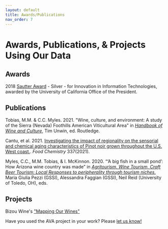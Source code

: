 ```yaml
---
layout: default
title: Awards/Publications
nav_order: 7
---
```


# Awards, Publications, & Projects Using Our Data

## Awards

2018 [Sautter Award](https://www.ucop.edu/information-technology-services/initiatives/sautter-award-program/award-winners-and-applications/2018.html) - Silver - for Innovation in Information Technologies, awarded by the University of California Office of the President.

## Publications

Tobias, M.M. & C.C. Myles. 2021. "Wine, culture, and environment: A study of the Sierra (Nevada) Foothills American Viticultural Area" in [*Handbook of Wine and Culture*](https://www.routledge.com/The-Routledge-Handbook-of-Wine-and-Culture/Charters-Demossier-Dutton-Harding-Maguire-Marks-Unwin/p/book/9780367472900), Tim Unwin, ed. Routledge.

Cantu, et al. 2021. [Investigating the impact of regionality on the sensorial and chemical aging characteristics of Pinot noir grown throughout the U.S. West coast.](https://www.sciencedirect.com/science/article/abs/pii/S030881462031582X).  *Food Chemistry* 337(2021).

Myles, C.C., M.M. Tobias, & I. McKinnon. 2020. “‘A big fish in a small pond’: How Arizona wine country was made” in [*Agritourism, Wine Tourism, Craft Beer Tourism: Local Responses to peripherality through tourism niches.*](https://www.routledge.com/Agritourism-Wine-Tourism-and-Craft-Beer-Tourism-Local-Responses-to-Peripherality/Pezzi-Faggian-Reid/p/book/9781138614413)  Maria Giulia Pezzi (GSSI), Alessandra Faggian (GSSI), Neil Reid (University of Toledo, OH), eds.

## Projects

Bizou Wine's ["Mapping Our Wines"](http://www.bizouwines.com/mapping-our-wines)

Have you used the AVA project in your work?  Please [let us know!](contact)


